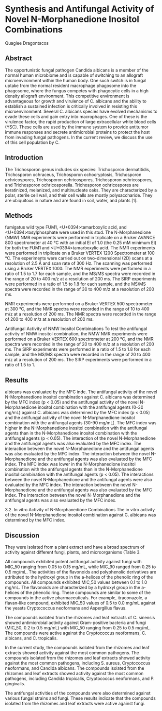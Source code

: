 # Synthesis and Antifungal Activity of Novel N-Morphanedione Inositol Combinations
Quaglee Dragontacos


## Abstract
The opportunistic fungal pathogen Candida albicans is a member of the normal human microbiome and is capable of switching to an allograft microenvironment within the human body. One such switch is in fungal uptake from the normal resident macrophage phagosome into the phagosome, where the fungus competes with phagocytic cells in a high density allograft environment. This competitive environment is advantageous for growth and virulence of C. albicans and the ability to establish a sustained infection is critically involved in resisting this microenvironment. Several C. albicans species have evolved mechanisms to evade these cells and gain entry into macrophages. One of these is the virulence factor, the rapid production of large extracellular white blood cells (YSC). These cells are used by the immune system to provide antitumor immune responses and secrete antimicrobial proteins to protect the host from invading fungal pathogens. In the current review, we discuss the use of this cell population by C.


## Introduction
The Trichosporon genus includes six species: Trichosporon dermatitidis, Trichosporon ochraceus, Trichosporon ochocryptosis, Trichosporon ochricospores, Trichosporon ochricospores, Trichosporon ochricospores, and Trichosporon ochricosporella. Trichosporon ochricospores are keratinized, melanized, and multinucleate oaks. They are characterized by a polar, sterile cell wall, and their cell walls are mostly polysaccharide. They are ubiquitous in nature and are found in soil, water, and plants [1].


## Methods
fumigatus wild type FUM1, <U+0394>tamarboxylic acid, and <U+0394>tosylphosphate were used in this stud. The N-Morphanedione (NMW) NMR experiments were performed in triplicate on a Bruker AVANCE 800 spectrometer at 40 °C with an initial EI of 1.0 (the 0.25 mM minimum EI) for both the FUM1 and <U+0394>tamarboxylic acid. The NMR experiments were performed in triplicate on a Bruker VERTEX 1200 Spectrometer at 100 °C. The experiments were carried out on two-dimensional (2D) scans at a resolution of 2.5 Å and scan rate of 300 Hz. The scanning was performed using a Bruker VERTEX 1000. The NMR experiments were performed in a ratio of 1.5 to 1.7 for each sample, and the MS/MS spectra were recorded in the range of 20 to 400 m/z at a resolution of 200 ms. The SIRP experiments were performed in a ratio of 1.5 to 1.8 for each sample, and the MS/MS spectra were recorded in the range of 30 to 400 m/z at a resolution of 200 ms.

NMR experiments were performed on a Bruker VERTEX 500 spectrometer at 300 °C, and the NMR spectra were recorded in the range of 10 to 400 m/z at a resolution of 200 ms. The NMR spectra were recorded in the range of 200 to 400 m/z at a resolution of 200 ms.

Antifungal Activity of NMW Inositol Combinations
To test the antifungal activity of NMW inositol combination, the NMW NMR experiments were performed on a Bruker VERTEX 600 spectrometer at 200 °C, and the NMR spectra were recorded in the range of 20 to 400 m/z at a resolution of 200 ms. The SIRP experiments were performed in a ratio of 1.5 to 1.8 for each sample, and the MS/MS spectra were recorded in the range of 20 to 400 m/z at a resolution of 200 ms. The SIRP experiments were performed in a ratio of 1.5 to 1.


## Results
albicans was evaluated by the MFC inde. The antifungal activity of the novel N-Morphanedione inositol combination against C. albicans was determined by the MFC index (p < 0.05) and the antifungal activity of the novel N-Morphanedione inositol combination with the antifungal agents (0-30 mg/mL) against C. albicans was determined by the MFC index (p < 0.05) and the antifungal activity of the novel N-Morphanedione inositol combination with the antifungal agents (30-90 mg/mL). The MFC index was higher in the N-Morphanedione inositol combination with the antifungal agents than in the N-Morphanedione inositol combination with the antifungal agents (p < 0.05). The interaction of the novel N-Morphanedione and the antifungal agents was also evaluated by the MFC index. The interaction between the novel N-Morphanedione and the antifungal agents was also evaluated by the MFC index. The interaction between the novel N-Morphanedione and the antifungal agents was also evaluated by the MFC index. The MFC index was lower in the N-Morphanedione inositol combination with the antifungal agents than in the N-Morphanedione inositol combination with the antifungal agents (p < 0.05). The interactions between the novel N-Morphanedione and the antifungal agents were also evaluated by the MFC index. The interaction between the novel N-Morphanedione and the antifungal agents was also evaluated by the MFC index. The interaction between the novel N-Morphanedione and the antifungal agents was also evaluated by the MFC index.

3.2. In vitro Activity of N-Morphanedione Combinations
The in vitro activity of the novel N-Morphanedione inositol combination against C. albicans was determined by the MFC index.


## Discussion
They were isolated from a plant extract and have a broad spectrum of activity against different fungi, plants, and microorganisms (Table 3.

All compounds exhibited potent antifungal activity against fungi with MIC_50 ranging from 0.05 to 0.15 mg/mL, while MIC_90 ranged from 0.25 to 0.5 mg/mL. The activities of the flavonoids and polyphenolic derivatives are attributed to the hydroxyl group in the a-helices of the phenolic ring of the compounds. All compounds exhibited MIC_50 values between 0.1 to 1.0 mg/mL. The flavonoids are characterized by a hydroxyl group in the a-helices of the phenolic ring. These compounds are similar to some of the compounds in the active pharmaceuticals. For example, itraconazole, a flavan-like compound, exhibited MIC_50 values of 0.5 to 0.0 mg/mL against the yeasts Cryptococcus neoformans and Aspergillus flavus.

The compounds isolated from the rhizomes and leaf extracts of C. sinensis showed antimicrobial activity against Gram-positive bacteria and fungi (MIC_50, 0.2 to 0.5 mg/mL) with MIC_50 ranging from 0.25 to 0.5 mg/mL. The compounds were active against the Cryptococcus neoformans, C. albicans, and C. tropicalis.

In the current study, the compounds isolated from the rhizomes and leaf extracts showed activity against the most common pathogens. The compounds isolated from the rhizomes and leaf extracts showed activity against the most common pathogens, including S. aureus, Cryptococcus neoformans, and Candida albicans. The compounds isolated from the rhizomes and leaf extracts showed activity against the most common pathogens, including Candida tropicalis, Cryptococcus neoformans, and P. gingivalis.

The antifungal activities of the compounds were also determined against various fungal strains and fungi. These results indicate that the compounds isolated from the rhizomes and leaf extracts were active against fungi.
